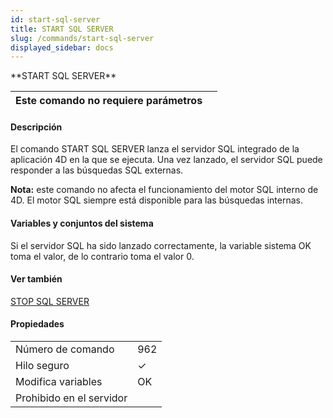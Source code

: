 ```yaml
---
id: start-sql-server
title: START SQL SERVER
slug: /commands/start-sql-server
displayed_sidebar: docs
---
```


<!--REF #_command_.START SQL SERVER.Syntax-->**START SQL SERVER**<!-- END REF-->
<!--REF #_command_.START SQL SERVER.Params-->
| Este comando no requiere parámetros |  |
| --- | --- |

<!-- END REF-->

#### Descripción 

<!--REF #_command_.START SQL SERVER.Summary-->El comando START SQL SERVER lanza el servidor SQL integrado de la aplicación 4D en la que se ejecuta.<!-- END REF--> Una vez lanzado, el servidor SQL puede responder a las búsquedas SQL externas. 

**Nota:** este comando no afecta el funcionamiento del motor SQL interno de 4D. El motor SQL siempre está disponible para las búsquedas internas.

#### Variables y conjuntos del sistema 

Si el servidor SQL ha sido lanzado correctamente, la variable sistema OK toma el valor, de lo contrario toma el valor 0.

#### Ver también 

[STOP SQL SERVER](stop-sql-server.md)  

#### Propiedades
|  |  |
| --- | --- |
| Número de comando | 962 |
| Hilo seguro | &check; |
| Modifica variables | OK |
| Prohibido en el servidor ||



